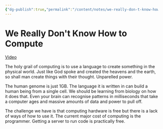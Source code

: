 ```yaml
---
{"dg-publish":true,"permalink":"/content/notes/we-really-don-t-know-how-to-compute/","noteIcon":""}
---
```


# We Really Don't Know How to Compute

[Video](https://youtu.be/HB5TrK7A4pI)

The holy grail of computing is to use a language to create something in the physical world. Just like God spoke and created the heavens and the earth, so shall man create things with their thought. Unparelled power.

The human genome is just 1GB. The language it is written in can build a human being from a single cell. We should be learning from biology on how it does that. Even your brain can recognise patterns in milliseconds that take a computer ages and massive amounts of data and power to pull off.

The challenge we have is that computing hardware is free but there is a lack of ways of how to use it. The current major cost of computing is the programmer. Getting a server to run code is practically free.